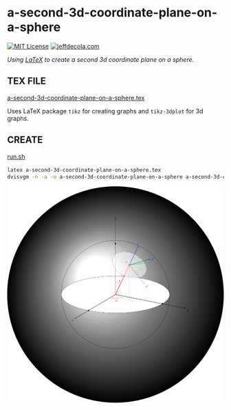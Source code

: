 # a-second-3d-coordinate-plane-on-a-sphere

[![MIT License](http://img.shields.io/:license-mit-blue.svg)](http://jeffdecola.mit-license.org)
[![jeffdecola.com](https://img.shields.io/badge/website-jeffdecola.com-blue)](https://jeffdecola.com)

_Using
[LaTeX](https://github.com/JeffDeCola/my-cheat-sheets/tree/master/software/development/languages/latex-cheat-sheet/)
to create a second 3d coordinate plane on a sphere._

## TEX FILE

[a-second-3d-coordinate-plane-on-a-sphere.tex](a-second-3d-coordinate-plane-on-a-sphere.tex)

Uses LaTeX package `tikz` for creating graphs
and `tikz-3dplot` for 3d graphs.

## CREATE

[run.sh](run.sh)

```bash
latex a-second-3d-coordinate-plane-on-a-sphere.tex
dvisvgm -n -a -o a-second-3d-coordinate-plane-on-a-sphere a-second-3d-coordinate-plane-on-a-sphere.dvi
```

<p align="center">
    <img src="a-second-3d-coordinate-plane-on-a-sphere.svg"
    align="middle"
</p>

